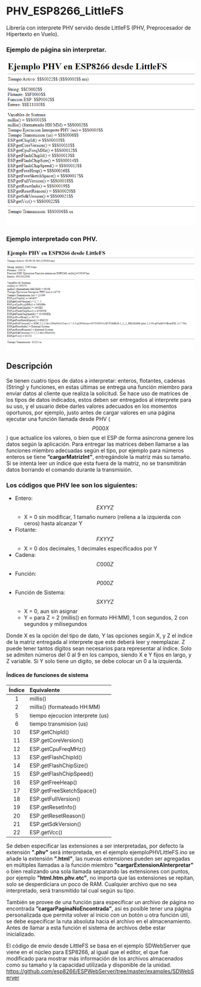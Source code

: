 # PHV_ESP8266_LittleFS
Librería con interprete PHV servido desde LittleFS (PHV, Preprocesador de Hipertexto en Vuelo).

### Ejemplo de página sin interpretar.

![Screenshot](https://raw.githubusercontent.com/gonzalocargut/PHV_ESP8266_LittleFS/main/ejemplo%20sin%20interpretar.png)

### Ejemplo interpretado con PHV.

![Screenshot](https://raw.githubusercontent.com/gonzalocargut/PHV_ESP8266_LittleFS/main/ejemplo%20interpretado.png)

## Descripción

Se tienen cuatro tipos de datos a interpretar: enteros, flotantes, cadenas (String) y funciones, en estas últimas se entrega una función miembro para enviar datos al cliente que realiza la solicitud. Se hace uso de matrices de los tipos de datos indicados, estos deben ser entregados al interprete para su uso, y el usuario debe darles valores adecuados en los momentos oportunos, por ejemplo, justo antes de cargar valores en una página ejecutar una función llamada desde PHV ($$P000X$$) que actualice los valores, o bien que el ESP de forma asíncrona genere los datos según la aplicación. Para entregar las matrices deben llamarse a las funciones miembro adecuadas según el tipo, por ejemplo para números enteros se tiene **”cargarMatrizInt”**, entregándole la matriz más su tamaño. Si se intenta leer un índice que esta fuera de la matriz, no se transmitirán datos borrando el comando durante la transmisión.

### Los códigos que PHV lee son los siguientes:
 - Entero: $$EXYYZ$$
   * X = 0 sin modificar, 1 tamaño numero (rellena a la izquierda con ceros) hasta alcanzar Y
- Flotante: $$FXYYZ$$
   * X = 0 dos decimales, 1 decimales especificados por Y
 - Cadena: $$C000Z$$
 - Función: $$P000Z$$
 - Función de Sistema: $$SXYYZ$$
   * X = 0, aun sin asignar
   * Y = para Z = 2 (millis() en formato HH:MM), 1 con segundos, 2 con segundos y milisegundos

Donde X es la opción del tipo de dato, Y las opciones según X, y Z el índice de la matriz entregada al interprete que este deberá leer y reemplazar. Z puede tener tantos dígitos sean necesarios para representar al índice. Solo se admiten números del 0 al 9 en los campos, siendo X e Y fijos en largo, y Z variable. Si Y solo tiene un digito, se debe colocar un 0 a la izquierda.

#### Índices de funciones de sistema
 | Índice | Equivalente | 
 | :---: | :--- | 
 | 1 | millis() | 
 | 2 | millis() (formateado HH:MM) | 
 | 5 | tiempo ejecucion interprete (us) | 
 | 6 | tiempo transmision (us) | 
 | 10 | ESP.getChipId() | 
 | 11 | ESP.getCoreVersion() | 
 | 12 | ESP.getCpuFreqMHz() | 
 | 13 | ESP.getFlashChipId() | 
 | 14 | ESP.getFlashChipSize() | 
 | 15 | ESP.getFlashChipSpeed() | 
 | 16 | ESP.getFreeHeap() | 
 | 17 | ESP.getFreeSketchSpace() | 
 | 18 | ESP.getFullVersion() | 
 | 19 | ESP.getResetInfo() | 
 | 20 | ESP.getResetReason() | 
 | 21 | ESP.getSdkVersion() | 
 | 22 | ESP.getVcc() | 

Se deben especificar las extensiones a ser interpretadas, por defecto la extensión **".phv"** será interpretada, en el ejemplo ejemploPHVLittleFS.ino se añade la extensión **".html"**, las nuevas extensiones pueden ser agregadas en múltiples llamadas a la función miembro **"cargarExtensionAInterpretar"** o bien realizando una sola llamada separando las extensiones con puntos, por ejemplo **"html.htm.phv.etc"**, no importa que las extensiones se repitan, solo se desperdiciara un poco de RAM. Cualquier archivo que no sea interpretado, será transmitido tal cual según su tipo.

También se provee de una función para especificar un archivo de página no encontrada **”cargarPaginaNoEncontrada”**, así es posible tener una página personalizada que permita volver al inicio con un botón u otra función útil, se debe especificar la ruta absoluta hacia el archivo en el almacenamiento. Antes de llamar a esta función el sistema de archivos debe estar inicializado.

El código de envío desde LittleFS se basa en el ejemplo SDWebServer que viene en el núcleo para ESP8266, al igual que el editor, el que fue modificado para mostrar más información de los archivos almacenados como su tamaño y la capacidad utilizada y disponible de la unidad.
https://github.com/esp8266/ESPWebServer/tree/master/examples/SDWebServer
